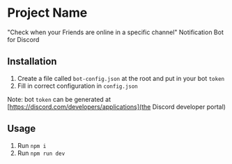 # Project Name

"Check when your Friends are online in a specific channel" Notification Bot for Discord

## Installation

1. Create a file called `bot-config.json` at the root and put in your bot `token`
2. Fill in correct configuration in `config.json`

Note: bot `token` can be generated at [https://discord.com/developers/applications](the Discord developer portal)

## Usage

1. Run `npm i`
2. Run `npm run dev`
